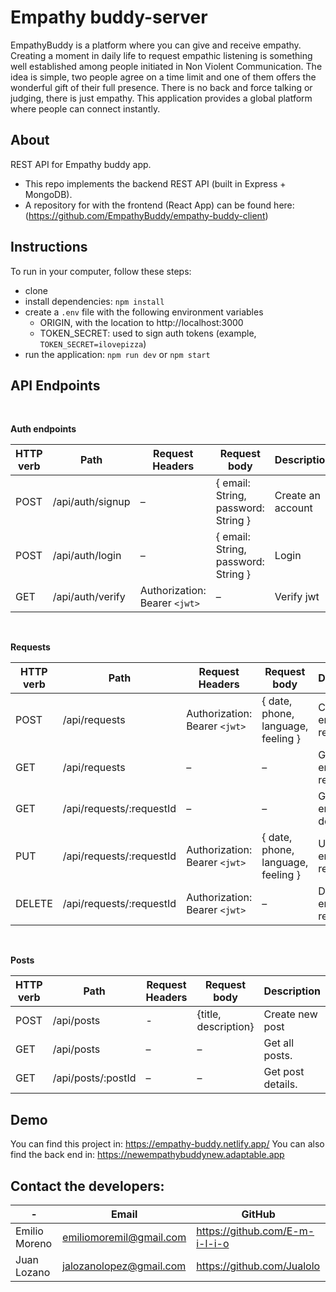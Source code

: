 # Empathy buddy-server
EmpathyBuddy is a platform where you can give and receive empathy. Creating a moment in daily life to request empathic listening is something well established among people initiated in Non Violent Communication. The idea is simple, two people agree on a time limit and one of them offers the wonderful gift of their full presence. There is no back and force talking or judging, there is just empathy. This application provides a global platform where people can connect instantly.

## About

REST API for Empathy buddy app.

- This repo implements the backend REST API (built in Express + MongoDB).
- A repository for with the frontend (React App) can be found here: (https://github.com/EmpathyBuddy/empathy-buddy-client)



## Instructions

To run in your computer, follow these steps:
- clone 
- install dependencies: `npm install`
- create a `.env` file with the following environment variables
  - ORIGIN, with the location to http://localhost:3000
  - TOKEN_SECRET: used to sign auth tokens (example, `TOKEN_SECRET=ilovepizza`)
- run the application: `npm run dev` or `npm start`


## API Endpoints

<br/>

**Auth endpoints**

| HTTP verb   | Path | Request Headers | Request body  | Description |
| ------------- | ------------- | ------------- |------------- | ------------- |
| POST  | /api/auth/signup  | –  | { email: String, password: String }  | Create an account  |
| POST  | /api/auth/login  | –  | { email: String, password: String }  | Login  |
| GET  | /api/auth/verify  | Authorization: Bearer `<jwt>`  | –  | Verify jwt  |


<br/>

**Requests**

| HTTP verb   | Path | Request Headers | Request body  | Description |
| ------------- | ------------- | ------------- |------------- | ------------- |
| POST  | /api/requests  | Authorization: Bearer `<jwt>`  | { date, phone, language, feeling }  | Create new empathy request  |
| GET  | /api/requests  | –  | –  | Get all empathy requests  |
| GET  | /api/requests/:requestId  | –  | – | Get request empathy details  |
| PUT  | /api/requests/:requestId  | Authorization: Bearer `<jwt>`  | { date, phone, language, feeling }  | Update an empathy request  |
| DELETE  | /api/requests/:requestId  | Authorization: Bearer `<jwt>`  | – | Delete an empathy request  |


<br/>

**Posts**

| HTTP verb   | Path | Request Headers | Request body  | Description |
| ------------- | ------------- | ------------- |------------- | ------------- |
| POST  | /api/posts  | -  | {title, description}  | Create new post  |
| GET  | /api/posts  | –  | –  | Get all posts.  |
| GET  | /api/posts/:postId  | –  | – | Get post details.  |


## Demo

You can find this project in: https://empathy-buddy.netlify.app/
You can also find the back end in: https://newempathybuddynew.adaptable.app

## Contact the developers:

| - | Email | GitHub | 
| ------------- | ------------- | ------------- |
| Emilio Moreno  | emiliomoremil@gmail.com  | https://github.com/E-m-i-l-i-o | 
| Juan Lozano  | jalozanolopez@gmail.com  | https://github.com/Jualolo  | 

